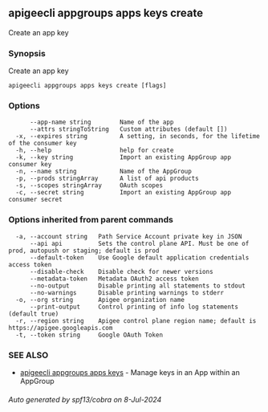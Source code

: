 ## apigeecli appgroups apps keys create

Create an app key

### Synopsis

Create an app key

```
apigeecli appgroups apps keys create [flags]
```

### Options

```
      --app-name string        Name of the app
      --attrs stringToString   Custom attributes (default [])
  -x, --expires string         A setting, in seconds, for the lifetime of the consumer key
  -h, --help                   help for create
  -k, --key string             Import an existing AppGroup app consumer key
  -n, --name string            Name of the AppGroup
  -p, --prods stringArray      A list of api products
  -s, --scopes stringArray     OAuth scopes
  -c, --secret string          Import an existing AppGroup app consumer secret
```

### Options inherited from parent commands

```
  -a, --account string   Path Service Account private key in JSON
      --api api          Sets the control plane API. Must be one of prod, autopush or staging; default is prod
      --default-token    Use Google default application credentials access token
      --disable-check    Disable check for newer versions
      --metadata-token   Metadata OAuth2 access token
      --no-output        Disable printing all statements to stdout
      --no-warnings      Disable printing warnings to stderr
  -o, --org string       Apigee organization name
      --print-output     Control printing of info log statements (default true)
  -r, --region string    Apigee control plane region name; default is https://apigee.googleapis.com
  -t, --token string     Google OAuth Token
```

### SEE ALSO

* [apigeecli appgroups apps keys](apigeecli_appgroups_apps_keys.md)	 - Manage keys in an App within an AppGroup

###### Auto generated by spf13/cobra on 8-Jul-2024
